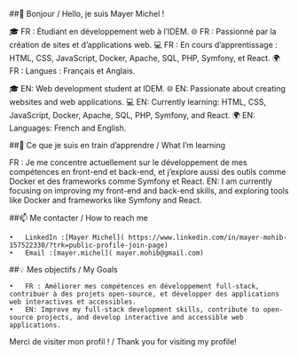 ##👋 Bonjour / Hello, je suis Mayer Michel !

🎓 FR : Étudiant en développement web à l’IDEM.
🌐 FR : Passionné par la création de sites et d’applications web.
💻 FR : En cours d’apprentissage : HTML, CSS, JavaScript, Docker, Apache, SQL, PHP, Symfony, et React.
🌍 FR : Langues : Français et Anglais.

🎓 EN: Web development student at IDEM.
🌐 EN: Passionate about creating websites and web applications.
💻 EN: Currently learning: HTML, CSS, JavaScript, Docker, Apache, SQL, PHP, Symfony, and React.
🌍 EN: Languages: French and English.

##🌱 Ce que je suis en train d’apprendre / What I’m learning

FR : Je me concentre actuellement sur le développement de mes compétences en front-end et back-end, et j’explore aussi des outils comme Docker et des frameworks comme Symfony et React.
EN: I am currently focusing on improving my front-end and back-end skills, and exploring tools like Docker and frameworks like Symfony and React.

##📫 Me contacter / How to reach me

	•	LinkedIn :[Mayer Michel]( https://www.linkedin.com/in/mayer-mohib-157522330/?trk=public-profile-join-page)
	•	Email :[mayer.michel]( mayer.mohib@gmail.com)

##💡 Mes objectifs / My Goals

	•	FR : Améliorer mes compétences en développement full-stack, contribuer à des projets open-source, et développer des applications web interactives et accessibles.
	•	EN: Improve my full-stack development skills, contribute to open-source projects, and develop interactive and accessible web applications.


Merci de visiter mon profil ! / Thank you for visiting my profile!
